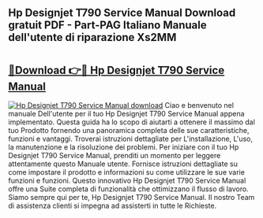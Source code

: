 ## Hp Designjet T790 Service Manual Download gratuit PDF - Part-PAG Italiano Manuale dell'utente di riparazione Xs2MM

# <h2><a href="http://dfcyji.blite.top/?on=Hp+Designjet+T790+Service+Manual">🔗Download 👉🔴 Hp Designjet T790 Service Manual</a></h2>

[![Hp Designjet T790 Service Manual download](https://i.imgur.com/lujVjoI.png)](http://dfcyji.blite.top/?on=Hp+Designjet+T790+Service+Manual)
Ciao e benvenuto nel manuale Dell'utente per il tuo Hp Designjet T790 Service Manual appena implementato. Questa guida ha lo scopo di aiutarti a ottenere il massimo dal tuo Prodotto fornendo una panoramica completa delle sue caratteristiche, funzioni e vantaggi. Troverai istruzioni dettagliate per L'installazione, L'uso, la manutenzione e la risoluzione dei problemi. Per iniziare con il tuo Hp Designjet T790 Service Manual, prenditi un momento per leggere attentamente questo Manuale utente. Fornisce istruzioni dettagliate su come impostare il prodotto e informazioni su come utilizzare le sue varie funzioni e funzioni. Questo innovativo Hp Designjet T790 Service Manual offre una Suite completa di funzionalità che ottimizzano il flusso di lavoro. Siamo sempre qui per te, Hp Designjet T790 Service Manual. Il nostro Team di assistenza clienti si impegna ad assisterti in tutte le Richieste.
